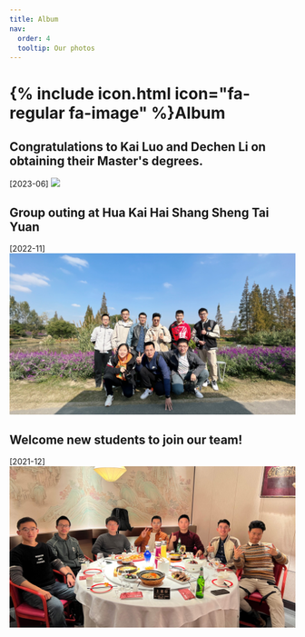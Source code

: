 ```yaml
---
title: Album
nav:
  order: 4
  tooltip: Our photos
---
```


# {% include icon.html icon="fa-regular fa-image" %}Album

## Congratulations to Kai Luo and Dechen Li on obtaining their Master's degrees.
[2023-06] 
<img src="../images/together1.jpg"/>

## Group outing at Hua Kai Hai Shang Sheng Tai Yuan
[2022-11] 
<img src="../images/together3.jpg"/>

## Welcome new students to join our team!
[2021-12] 
<img src="../images/together2.jpg"/>